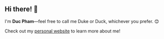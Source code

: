 ## Hi there! 👋

I'm **Duc Pham**—feel free to call me Duke or Duck, whichever you prefer. 😊

Check out my [personal website](https://ducpham-io.vercel.app/) to learn more about me!
